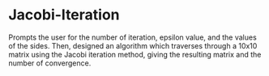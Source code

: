 # Jacobi-Iteration

Prompts the user for the number of iteration, epsilon value, and the values of the sides. Then, designed an algorithm which traverses through a 10x10 matrix using the Jacobi iteration method, giving the resulting matrix and the number of convergence.  

